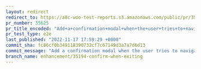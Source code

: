 ```yaml
---
layout: redirect
redirect_to: https://a8c-woo-test-reports.s3.amazonaws.com/public/pr/35625/e2e/index.html
pr_number: 35625
pr_title_encoded: "Add+a+confirmation+modal+when+the+user+tries+to+navigate+away+with+unsaved+changes"
pr_test_type: e2e
last_published: "2022-11-17 17:59:29 +0000"
commit_sha: fc86cf0b349118390732cf7c67149d3a7a7d6d13
commit_message: "Add a confirmation modal when the user tries to navigate away with un…"
branch_name: enhancement/35194-confirm-when-exiting
---
```

